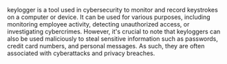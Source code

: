 keylogger is a tool used in cybersecurity to monitor and record keystrokes on a computer or device. It can be used for various purposes, including monitoring employee activity, detecting unauthorized access, or investigating cybercrimes. However, it's crucial to note that keyloggers can also be used maliciously to steal sensitive information such as passwords, credit card numbers, and personal messages. As such, they are often associated with cyberattacks and privacy breaches.
